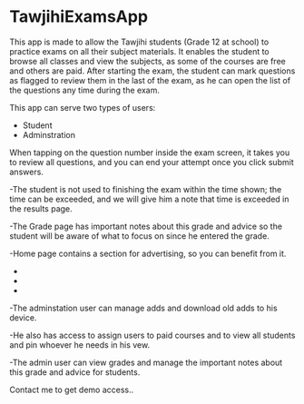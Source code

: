 # TawjihiExamsApp

This app is made to allow the Tawjihi students (Grade 12 at school) to practice exams on all their subject materials.
It enables the student to browse all classes and view the subjects, as some of the courses are free and others are paid. After starting the exam, the student can mark questions as flagged to review them in the last of the exam, as he can open the list of the questions any time during the exam.

This app can serve two types of users:
- Student
- Adminstration


When tapping on the question number inside the exam screen, it takes you to review all questions, and you can end your attempt once you click submit answers.

-The student is not used to finishing the exam within the time shown; the time can be exceeded, and we will give him a note that time is exceeded in the results page.


-The Grade page has important notes about this grade and advice so the student will be aware of what to focus on since he entered the grade.

-Home page contains a section for advertising, so you can benefit from it.

-
-
-

-The adminstation user can manage adds and download old adds to his device.

-He also has access to assign users to paid courses and to view all students and pin whoever he needs in his vew.


-The admin user can view grades and manage the important notes about this grade and advice for students.

  Contact me to get demo access..

